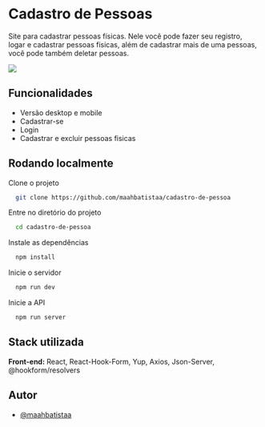 
# Cadastro de Pessoas

Site para cadastrar pessoas físicas. Nele você pode fazer seu registro, logar e cadastrar pessoas fisicas, além de cadastrar mais de uma pessoas, você pode também deletar pessoas. 

<img src="https://media.licdn.com/dms/image/D4D22AQHowMqKVc8Bow/feedshare-shrink_2048_1536/0/1717636025392?e=1720656000&v=beta&t=olnSh6VCWcY_2QYj96hFowl4wBs82YiKMl2tdM_RKqI" />




## Funcionalidades

- Versão desktop e mobile
- Cadastrar-se 
- Login
- Cadastrar e excluir pessoas fisicas


## Rodando localmente

Clone o projeto

```bash
  git clone https://github.com/maahbatistaa/cadastro-de-pessoa
```

Entre no diretório do projeto

```bash
  cd cadastro-de-pessoa
```

Instale as dependências

```bash
  npm install
```

Inicie o servidor

```bash
  npm run dev
```

Inicie a API 
```bash
  npm run server
```


## Stack utilizada

**Front-end:** React, React-Hook-Form, Yup, Axios, Json-Server, @hookform/resolvers



## Autor

- [@maahbatistaa](@hookform/resolvers)

